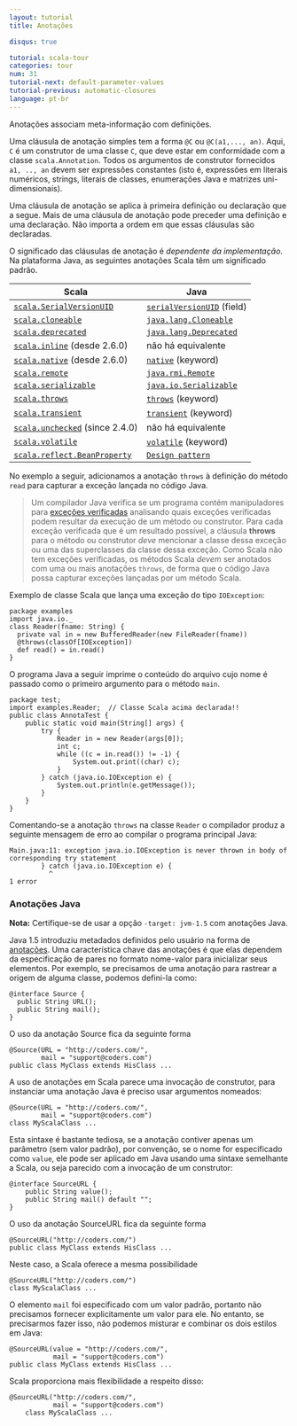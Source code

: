 ```yaml
---
layout: tutorial
title: Anotações

disqus: true

tutorial: scala-tour
categories: tour
num: 31
tutorial-next: default-parameter-values
tutorial-previous: automatic-closures
language: pt-br
---
```


Anotações associam meta-informação com definições.

Uma cláusula de anotação simples tem a forma `@C` ou `@C(a1,..., an)`. Aqui, `C` é um construtor de uma classe `C`, que deve estar em conformidade com a classe `scala.Annotation`. Todos os argumentos de construtor fornecidos `a1, .., an` devem ser expressões constantes (isto é, expressões em literais numéricos, strings, literais de classes, enumerações Java e matrizes uni-dimensionais).

Uma cláusula de anotação se aplica à primeira definição ou declaração que a segue. Mais de uma cláusula de anotação pode preceder uma definição e uma declaração. Não importa a ordem em que essas cláusulas são declaradas.

O significado das cláusulas de anotação é _dependente da implementação_. Na plataforma Java, as seguintes anotações Scala têm um significado padrão.

|           Scala           |           Java           |
|           ------          |          ------          |
|  [`scala.SerialVersionUID`](http://www.scala-lang.org/api/2.9.1/scala/SerialVersionUID.html)   |  [`serialVersionUID`](http://java.sun.com/j2se/1.5.0/docs/api/java/io/Serializable.html#navbar_bottom) (field)  |
|  [`scala.cloneable`](http://www.scala-lang.org/api/2.9.1/scala/cloneable.html)   |  [`java.lang.Cloneable`](http://java.sun.com/j2se/1.5.0/docs/api/java/lang/Cloneable.html) |
|  [`scala.deprecated`](http://www.scala-lang.org/api/2.9.1/scala/deprecated.html)   |  [`java.lang.Deprecated`](http://java.sun.com/j2se/1.5.0/docs/api/java/lang/Deprecated.html) |
|  [`scala.inline`](http://www.scala-lang.org/api/2.9.1/scala/inline.html) (desde 2.6.0)  | não há equivalente |
|  [`scala.native`](http://www.scala-lang.org/api/2.9.1/scala/native.html) (desde 2.6.0)  |  [`native`](http://java.sun.com/docs/books/tutorial/java/nutsandbolts/_keywords.html) (keyword) |
|  [`scala.remote`](http://www.scala-lang.org/api/2.9.1/scala/remote.html) |  [`java.rmi.Remote`](http://java.sun.com/j2se/1.5.0/docs/api/java/rmi/Remote.html) |
|  [`scala.serializable`](http://www.scala-lang.org/api/2.9.1/index.html#scala.annotation.serializable) |  [`java.io.Serializable`](http://java.sun.com/j2se/1.5.0/docs/api/java/io/Serializable.html) |
|  [`scala.throws`](http://www.scala-lang.org/api/2.9.1/scala/throws.html) |  [`throws`](http://java.sun.com/docs/books/tutorial/java/nutsandbolts/_keywords.html) (keyword) |
|  [`scala.transient`](http://www.scala-lang.org/api/2.9.1/scala/transient.html) |  [`transient`](http://java.sun.com/docs/books/tutorial/java/nutsandbolts/_keywords.html) (keyword) |
|  [`scala.unchecked`](http://www.scala-lang.org/api/2.9.1/scala/unchecked.html) (since 2.4.0) |  não há equivalente |
|  [`scala.volatile`](http://www.scala-lang.org/api/2.9.1/scala/volatile.html) |  [`volatile`](http://java.sun.com/docs/books/tutorial/java/nutsandbolts/_keywords.html) (keyword) |
|  [`scala.reflect.BeanProperty`](http://www.scala-lang.org/api/2.9.1/scala/reflect/BeanProperty.html) |  [`Design pattern`](http://docs.oracle.com/javase/tutorial/javabeans/writing/properties.html) |

No exemplo a seguir, adicionamos a anotação `throws` à definição do método `read` para capturar a exceção lançada no código Java.

> Um compilador Java verifica se um programa contém manipuladores para [exceções verificadas](http://docs.oracle.com/javase/specs/jls/se5.0/html/exceptions.html) analisando quais exceções verificadas podem resultar da execução de um método ou construtor. Para cada exceção verificada que é um resultado possível, a cláusula **throws** para o método ou construtor _deve_ mencionar a classe dessa exceção ou uma das superclasses da classe dessa exceção.
> Como Scala não tem exceções verificadas, os métodos Scala _devem_ ser anotados com uma ou mais anotações `throws`, de forma que o código Java possa capturar exceções lançadas por um método Scala.


Exemplo de classe Scala que lança uma exceção do tipo `IOException`:

```
package examples
import java.io._
class Reader(fname: String) {
  private val in = new BufferedReader(new FileReader(fname))
  @throws(classOf[IOException])
  def read() = in.read()
}
```

O programa Java a seguir imprime o conteúdo do arquivo cujo nome é passado como o primeiro argumento para o método `main`.

```
package test;
import examples.Reader;  // Classe Scala acima declarada!!
public class AnnotaTest {
    public static void main(String[] args) {
        try {
            Reader in = new Reader(args[0]);
            int c;
            while ((c = in.read()) != -1) {
                System.out.print((char) c);
            }
        } catch (java.io.IOException e) {
            System.out.println(e.getMessage());
        }
    }
}
```

Comentando-se a anotação `throws` na classe `Reader` o compilador produz a seguinte mensagem de erro ao compilar o programa principal Java:

```
Main.java:11: exception java.io.IOException is never thrown in body of
corresponding try statement
        } catch (java.io.IOException e) {
          ^
1 error
```

### Anotações Java ###

**Nota:** Certifique-se de usar a opção `-target: jvm-1.5` com anotações Java.

Java 1.5 introduziu metadados definidos pelo usuário na forma de [anotações](http://java.sun.com/j2se/1.5.0/docs/guide/language/annotations.html). Uma característica chave das anotações é que elas dependem da especificação de pares no formato nome-valor para inicializar seus elementos. Por exemplo, se precisamos de uma anotação para rastrear a origem de alguma classe, podemos defini-la como:

```
@interface Source {
  public String URL();
  public String mail();
}
```

O uso da anotação Source fica da seguinte forma

```
@Source(URL = "http://coders.com/",
        mail = "support@coders.com")
public class MyClass extends HisClass ...
```

A uso de anotações em Scala parece uma invocação de construtor, para instanciar uma anotação Java é preciso usar argumentos nomeados:

```
@Source(URL = "http://coders.com/",
        mail = "support@coders.com")
class MyScalaClass ...
```

Esta sintaxe é bastante tediosa, se a anotação contiver apenas um parâmetro (sem valor padrão), por convenção, se o nome for especificado como `value`, ele pode ser aplicado em Java usando uma sintaxe semelhante a Scala, ou seja parecido com a invocação de um construtor:

```
@interface SourceURL {
    public String value();
    public String mail() default "";
}
```

O uso da anotação SourceURL fica da seguinte forma

```
@SourceURL("http://coders.com/")
public class MyClass extends HisClass ...
```

Neste caso, a Scala oferece a mesma possibilidade

```
@SourceURL("http://coders.com/")
class MyScalaClass ...
```

O elemento `mail` foi especificado com um valor padrão, portanto não precisamos fornecer explicitamente um valor para ele. No entanto, se precisarmos fazer isso, não podemos misturar e combinar os dois estilos em Java:

```
@SourceURL(value = "http://coders.com/",
           mail = "support@coders.com")
public class MyClass extends HisClass ...
```

Scala proporciona mais flexibilidade a respeito disso:

```
@SourceURL("http://coders.com/",
           mail = "support@coders.com")
    class MyScalaClass ...
```